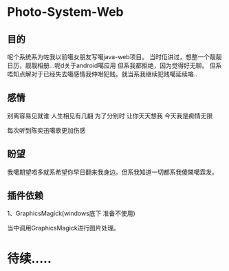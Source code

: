 Photo-System-Web
=========================

目的
-------------------------------

呢个系统系为咗我以前噶女朋友写噶java-web项目。
当时佢讲过，想整一个靓靓日历，靓靓相册...呢d关于android噶应用 但系我都拒绝，因为觉得好无聊。
但系唔知点解对于已经失去噶感情我仲咁犯贱。就当系我继续犯贱噶延续咯..


感情
---------------------------------
别离容易见就谁
人生相见有几翻
为了分别时
让你天天想我
今天我是痴情无限

每次听到陈奕迅噶歌更加伤感



盼望
-----------------------------------
我噶期望唔多就系希望你早日翻来我身边。但系我知道一切都系我傻閪噶霖发。



插件依赖
------------------------------
1、GraphicsMagick(windows底下 准备不使用)

当中调用GraphicsMagick进行图片处理。


待续.....
================
